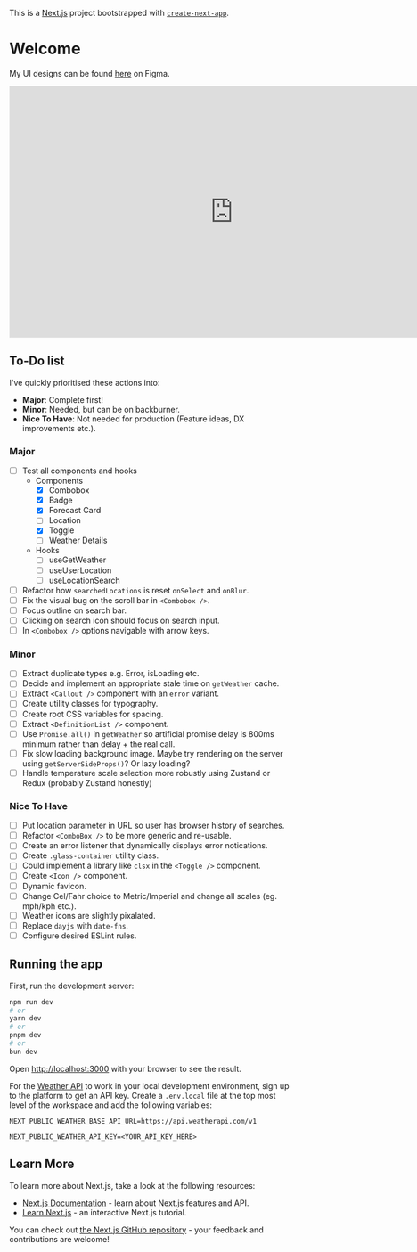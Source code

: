 This is a [Next.js](https://nextjs.org) project bootstrapped with [`create-next-app`](https://nextjs.org/docs/app/api-reference/cli/create-next-app).

# Welcome

My UI designs can be found [here](https://www.figma.com/design/yvqEr8D9NDUkNZAboKocYO/My-Brain-In-The-Form-Of-A-Figma-File?node-id=633-1066) on Figma.

<iframe align="center" style="border: 1px solid rgba(0, 0, 0, 0.1);" width="800" height="450" src="https://embed.figma.com/design/yvqEr8D9NDUkNZAboKocYO/My-Brain-In-The-Form-Of-A-Figma-File?node-id=633-1066&embed-host=share" allowfullscreen></iframe>

## To-Do list

I've quickly prioritised these actions into:

- **Major**: Complete first!
- **Minor**: Needed, but can be on backburner.
- **Nice To Have**: Not needed for production (Feature ideas, DX improvements etc.).

### Major

- [ ] Test all components and hooks
  - Components
    - [x] Combobox
    - [x] Badge
    - [x] Forecast Card
    - [ ] Location
    - [x] Toggle
    - [ ] Weather Details
  - Hooks
    - [ ] useGetWeather
    - [ ] useUserLocation
    - [ ] useLocationSearch
- [ ] Refactor how `searchedLocations` is reset `onSelect` and `onBlur`.
- [ ] Fix the visual bug on the scroll bar in `<Combobox />`.
- [ ] Focus outline on search bar.
- [ ] Clicking on search icon should focus on search input.
- [ ] In `<Combobox />` options navigable with arrow keys.

### Minor

- [ ] Extract duplicate types e.g. Error, isLoading etc.
- [ ] Decide and implement an appropriate stale time on `getWeather` cache.
- [ ] Extract `<Callout />` component with an `error` variant.
- [ ] Create utility classes for typography.
- [ ] Create root CSS variables for spacing.
- [ ] Extract `<DefinitionList />` component.
- [ ] Use `Promise.all()` in `getWeather` so artificial promise delay is 800ms minimum rather than delay + the real call.
- [ ] Fix slow loading background image. Maybe try rendering on the server using `getServerSideProps()`? Or lazy loading?
- [ ] Handle temperature scale selection more robustly using Zustand or Redux (probably Zustand honestly)

### Nice To Have

- [ ] Put location parameter in URL so user has browser history of searches.
- [ ] Refactor `<ComboBox />` to be more generic and re-usable.
- [ ] Create an error listener that dynamically displays error notications.
- [ ] Create `.glass-container` utility class.
- [ ] Could implement a library like `clsx` in the `<Toggle />` component.
- [ ] Create `<Icon />` component.
- [ ] Dynamic favicon.
- [ ] Change Cel/Fahr choice to Metric/Imperial and change all scales (eg. mph/kph etc.).
- [ ] Weather icons are slightly pixalated.
- [ ] Replace `dayjs` with `date-fns`.
- [ ] Configure desired ESLint rules.

## Running the app

First, run the development server:

```bash
npm run dev
# or
yarn dev
# or
pnpm dev
# or
bun dev
```

Open [http://localhost:3000](http://localhost:3000) with your browser to see the result.

For the [Weather API](https://www.weatherapi.com/) to work in your local development environment, sign up to the platform to get an API key. Create a `.env.local` file at the top most level of the workspace and add the following variables:

```
NEXT_PUBLIC_WEATHER_BASE_API_URL=https://api.weatherapi.com/v1

NEXT_PUBLIC_WEATHER_API_KEY=<YOUR_API_KEY_HERE>
```

## Learn More

To learn more about Next.js, take a look at the following resources:

- [Next.js Documentation](https://nextjs.org/docs) - learn about Next.js features and API.
- [Learn Next.js](https://nextjs.org/learn) - an interactive Next.js tutorial.

You can check out [the Next.js GitHub repository](https://github.com/vercel/next.js) - your feedback and contributions are welcome!
